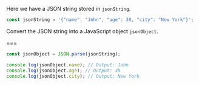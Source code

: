 Here we have a JSON string stored in `jsonString`.

```js
const jsonString = '{"name": "John", "age": 30, "city": "New York"}';
```

Convert the JSON string into a JavaScript object `jsonObject`.

===

```js
const jsonObject = JSON.parse(jsonString);

console.log(jsonObject.name); // Output: John
console.log(jsonObject.age); // Output: 30
console.log(jsonObject.city); // Output: New York
```

